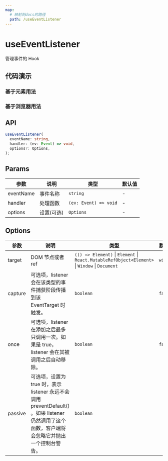 ```yaml
---
map:
  # 映射到docs的路径
  path: /useEventListener
---
```


# useEventListener

管理事件的 Hook

## 代码演示

### 基于元素用法

<demo src="./demo/demo.vue"
  language="vue"
  title="基本用法"
  desc="监听dom事件"> </demo>

### 基于浏览器用法

<demo src="./demo/demo1.vue"
  language="vue"
  title="基本用法"
  desc="监听浏览器事件"> </demo>

## API

```typescript
useEventListener(
  eventName: string,
  handler: (ev: Event) => void,
  options?: Options,
);
```

## Params

| 参数      | 说明       | 类型                  | 默认值 |
| --------- | ---------- | --------------------- | ------ |
| eventName | 事件名称   | `string`              | -      |
| handler   | 处理函数   | `(ev: Event) => void` | -      |
| options   | 设置(可选) | `Options`             | -      |

## Options

| 参数 | 说明 | 类型 | 默认值 |
| --- | --- | --- | --- |
| target | DOM 节点或者 ref | `(() => Element)` \| `Element` \| `React.MutableRefObject<Element>` \| `Window` \| `Document` | `window` |
| capture | 可选项，listener 会在该类型的事件捕获阶段传播到该 EventTarget 时触发。 | `boolean` | `false` |
| once | 可选项，listener 在添加之后最多只调用一次。如果是 true，listener 会在其被调用之后自动移除。 | `boolean` | `false` |
| passive | 可选项，设置为 true 时，表示 listener 永远不会调用 preventDefault() 。如果 listener 仍然调用了这个函数，客户端将会忽略它并抛出一个控制台警告。 | `boolean` |
